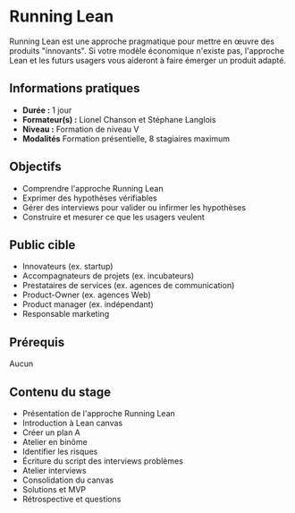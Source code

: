 # Running Lean

Running Lean est une approche pragmatique pour mettre en œuvre des produits "innovants". Si votre modèle économique n'existe pas, l'approche Lean et les futurs usagers vous aideront à faire émerger un produit adapté.

## Informations pratiques

* **Durée :** 1 jour
* **Formateur(s) :** Lionel Chanson et Stéphane Langlois
* **Niveau :** Formation de niveau V
* **Modalités** Formation présentielle, 8 stagiaires maximum

## Objectifs

* Comprendre l'approche Running Lean
* Exprimer des hypothèses vérifiables
* Gérer des interviews pour valider ou infirmer les hypothèses
* Construire et mesurer ce que les usagers veulent

## Public cible

* Innovateurs (ex. startup)
* Accompagnateurs de projets (ex. incubateurs)
* Prestataires de services (ex. agences de communication)
* Product-Owner (ex. agences Web)
* Product manager (ex. indépendant)
* Responsable marketing

## Prérequis

Aucun

## Contenu du stage

* Présentation de l'approche Running Lean
* Introduction à Lean canvas
* Créer un plan A
* Atelier en binôme
* Identifier les risques
* Écriture du script des interviews problèmes
* Atelier interviews
* Consolidation du canvas
* Solutions et MVP
* Rétrospective et questions